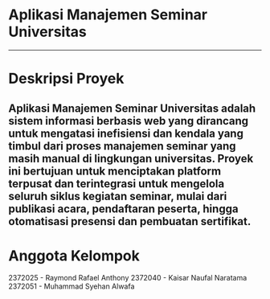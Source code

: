 # Aplikasi Manajemen Seminar Universitas
-------------------------------------------------
# Deskripsi Proyek
Aplikasi Manajemen Seminar Universitas adalah sistem informasi berbasis web yang dirancang untuk mengatasi inefisiensi dan kendala yang timbul dari proses manajemen seminar yang masih manual di lingkungan universitas. Proyek ini bertujuan untuk menciptakan platform terpusat dan terintegrasi untuk mengelola seluruh siklus kegiatan seminar, mulai dari publikasi acara, pendaftaran peserta, hingga otomatisasi presensi dan pembuatan sertifikat.
-------------------------------------------------
# Anggota Kelompok
2372025 - Raymond Rafael Anthony
2372040 - Kaisar Naufal Naratama
2372051 - Muhammad Syehan Alwafa

